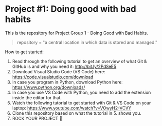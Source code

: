 # Project #1: Doing good with bad habits
This is the repository for Project Group 1 - Doing Good with Bad Habits. 
> repository = "a central location in which data is stored and managed."

How to get started:
1. Read through the following tutorial to get an overview of what Git & GitHub is and why you need it: http://bit.ly/2PdSeE5
2. Download Visual Studio Code (VS Code) here: https://code.visualstudio.com/download
3. In case you program in Python, download Python here: https://www.python.org/downloads/ 
4. In case you use VS Code with Python, you need to add the extension inside the editor for that.
5. Watch the following tutorial to get started with Git & VS Code on your laptop: https://www.youtube.com/watch?v=VOwyH2-VCVY
6. Clone this repository based on what the tutorial in 5. shows you.
7. ROCK YOUR PROJECT 🚀
